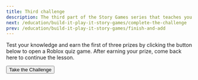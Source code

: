```yaml
---
title: Third challenge
description: The third part of the Story Games series that teaches you to code in Roblox. Complete a quiz to earn a free Roblox avatar prize.
next: /education/build-it-play-it-story-games/complete-the-challenge
prev: /education/build-it-play-it-story-games/finish-and-add
---
```


Test your knowledge and earn the first of three prizes by clicking the button below to open a Roblox quiz game. After earning your prize, come back here to continue the lesson.

<a href="https://www.roblox.com/games/2546610365/Roblox-Creator-Challenge">
<Button variant="contained">Take the Challenge</Button>
</a>
